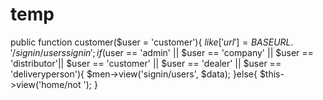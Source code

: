 # temp

public function customer($user = 'customer'){
            $like['url'] = BASEURL.'/signin/userssignin';
            if($user == 'admin' || $user == 'company' || $user == 'distributor'|| $user == 'customer' || $user == 'dealer' || $user == 'deliveryperson'){
                $men->view('signin/users', $data);
            }else{
                $this->view('home/not ');
        }
